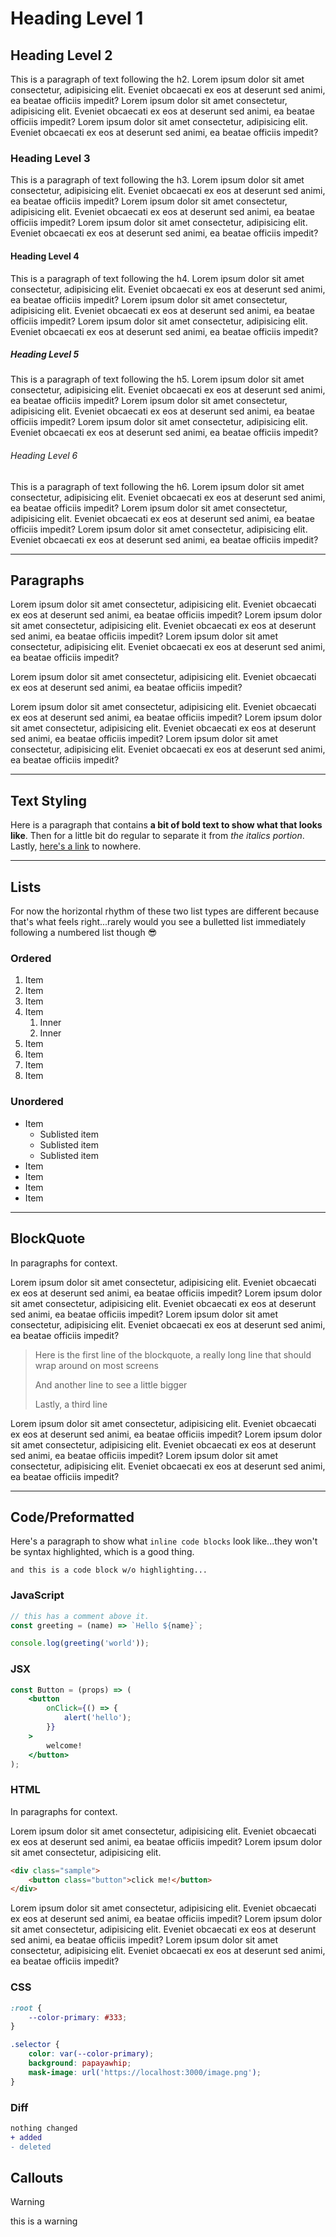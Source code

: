 # Heading Level 1

## Heading Level 2

This is a paragraph of text following the h2. Lorem ipsum dolor sit amet consectetur, adipisicing elit. Eveniet obcaecati ex eos at deserunt sed animi, ea beatae officiis impedit? Lorem ipsum dolor sit amet consectetur, adipisicing elit. Eveniet obcaecati ex eos at deserunt sed animi, ea beatae officiis impedit? Lorem ipsum dolor sit amet consectetur, adipisicing elit. Eveniet obcaecati ex eos at deserunt sed animi, ea beatae officiis impedit?

### Heading Level 3

This is a paragraph of text following the h3. Lorem ipsum dolor sit amet consectetur, adipisicing elit. Eveniet obcaecati ex eos at deserunt sed animi, ea beatae officiis impedit? Lorem ipsum dolor sit amet consectetur, adipisicing elit. Eveniet obcaecati ex eos at deserunt sed animi, ea beatae officiis impedit? Lorem ipsum dolor sit amet consectetur, adipisicing elit. Eveniet obcaecati ex eos at deserunt sed animi, ea beatae officiis impedit?

#### Heading Level 4

This is a paragraph of text following the h4. Lorem ipsum dolor sit amet consectetur, adipisicing elit. Eveniet obcaecati ex eos at deserunt sed animi, ea beatae officiis impedit? Lorem ipsum dolor sit amet consectetur, adipisicing elit. Eveniet obcaecati ex eos at deserunt sed animi, ea beatae officiis impedit? Lorem ipsum dolor sit amet consectetur, adipisicing elit. Eveniet obcaecati ex eos at deserunt sed animi, ea beatae officiis impedit?

##### Heading Level 5

This is a paragraph of text following the h5. Lorem ipsum dolor sit amet consectetur, adipisicing elit. Eveniet obcaecati ex eos at deserunt sed animi, ea beatae officiis impedit? Lorem ipsum dolor sit amet consectetur, adipisicing elit. Eveniet obcaecati ex eos at deserunt sed animi, ea beatae officiis impedit? Lorem ipsum dolor sit amet consectetur, adipisicing elit. Eveniet obcaecati ex eos at deserunt sed animi, ea beatae officiis impedit?

###### Heading Level 6

This is a paragraph of text following the h6. Lorem ipsum dolor sit amet consectetur, adipisicing elit. Eveniet obcaecati ex eos at deserunt sed animi, ea beatae officiis impedit? Lorem ipsum dolor sit amet consectetur, adipisicing elit. Eveniet obcaecati ex eos at deserunt sed animi, ea beatae officiis impedit? Lorem ipsum dolor sit amet consectetur, adipisicing elit. Eveniet obcaecati ex eos at deserunt sed animi, ea beatae officiis impedit?

---

## Paragraphs

Lorem ipsum dolor sit amet consectetur, adipisicing elit. Eveniet obcaecati ex eos at deserunt sed animi, ea beatae officiis impedit? Lorem ipsum dolor sit amet consectetur, adipisicing elit. Eveniet obcaecati ex eos at deserunt sed animi, ea beatae officiis impedit? Lorem ipsum dolor sit amet consectetur, adipisicing elit. Eveniet obcaecati ex eos at deserunt sed animi, ea beatae officiis impedit?

Lorem ipsum dolor sit amet consectetur, adipisicing elit. Eveniet obcaecati ex eos at deserunt sed animi, ea beatae officiis impedit?

Lorem ipsum dolor sit amet consectetur, adipisicing elit. Eveniet obcaecati ex eos at deserunt sed animi, ea beatae officiis impedit? Lorem ipsum dolor sit amet consectetur, adipisicing elit. Eveniet obcaecati ex eos at deserunt sed animi, ea beatae officiis impedit? Lorem ipsum dolor sit amet consectetur, adipisicing elit. Eveniet obcaecati ex eos at deserunt sed animi, ea beatae officiis impedit?

---

## Text Styling

Here is a paragraph that contains **a bit of bold text to show what that looks like**. Then for a little bit do regular to separate it from _the italics portion_. Lastly, [here's a link]() to nowhere.

---

## Lists

For now the horizontal rhythm of these two list types are different because that's what feels right...rarely would you see a bulletted list immediately following a numbered list though 😎

### Ordered

1. Item
1. Item
1. Item
1. Item
   1. Inner
   2. Inner
1. Item
1. Item
1. Item
1. Item

### Unordered

- Item
  - Sublisted item
  - Sublisted item
  - Sublisted item
- Item
- Item
- Item
- Item

---

## BlockQuote

In paragraphs for context.

Lorem ipsum dolor sit amet consectetur, adipisicing elit. Eveniet obcaecati ex eos at deserunt sed animi, ea beatae officiis impedit? Lorem ipsum dolor sit amet consectetur, adipisicing elit. Eveniet obcaecati ex eos at deserunt sed animi, ea beatae officiis impedit? Lorem ipsum dolor sit amet consectetur, adipisicing elit. Eveniet obcaecati ex eos at deserunt sed animi, ea beatae officiis impedit?

> Here is the first line of the blockquote, a really long line that should wrap around on most screens
>
> And another line to see a little bigger
>
> Lastly, a third line

Lorem ipsum dolor sit amet consectetur, adipisicing elit. Eveniet obcaecati ex eos at deserunt sed animi, ea beatae officiis impedit? Lorem ipsum dolor sit amet consectetur, adipisicing elit. Eveniet obcaecati ex eos at deserunt sed animi, ea beatae officiis impedit? Lorem ipsum dolor sit amet consectetur, adipisicing elit. Eveniet obcaecati ex eos at deserunt sed animi, ea beatae officiis impedit?

---

## Code/Preformatted

Here's a paragraph to show what `inline code blocks` look like...they won't be syntax highlighted, which is a good thing.

```
and this is a code block w/o highlighting...
```

### JavaScript

```javascript
// this has a comment above it.
const greeting = (name) => `Hello ${name}`;

console.log(greeting('world'));
```

### JSX

```jsx
const Button = (props) => (
	<button
		onClick={() => {
			alert('hello');
		}}
	>
		welcome!
	</button>
);
```

### HTML

In paragraphs for context.

Lorem ipsum dolor sit amet consectetur, adipisicing elit. Eveniet obcaecati ex eos at deserunt sed animi, ea beatae officiis impedit? Lorem ipsum dolor sit amet consectetur, adipisicing elit.

```html
<div class="sample">
	<button class="button">click me!</button>
</div>
```

Lorem ipsum dolor sit amet consectetur, adipisicing elit. Eveniet obcaecati ex eos at deserunt sed animi, ea beatae officiis impedit? Lorem ipsum dolor sit amet consectetur, adipisicing elit. Eveniet obcaecati ex eos at deserunt sed animi, ea beatae officiis impedit? Lorem ipsum dolor sit amet consectetur, adipisicing elit. Eveniet obcaecati ex eos at deserunt sed animi, ea beatae officiis impedit?

### CSS

```css
:root {
	--color-primary: #333;
}

.selector {
	color: var(--color-primary);
	background: papayawhip;
	mask-image: url('https://localhost:3000/image.png');
}
```

### Diff

```diff
nothing changed
+ added
- deleted
```

## Callouts

> [!WARNING]
>
> this is a warning
